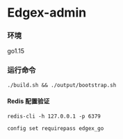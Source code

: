# Edgex-admin

### 环境
go1.15

### 运行命令
```./build.sh && ./output/bootstrap.sh ```

#### Redis 配置验证
```redis-cli -h 127.0.0.1 -p 6379```

```config set requirepass edgex_go```